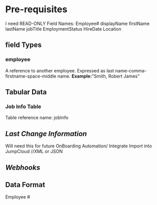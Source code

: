 
# Pre-requisites
I need READ-ONLY
Field Names:
   Employee#
   displayName
   firstName
   lastName
   jobTitle
   EmploymentStatus
   HireDate
   Location
   



## field Types
  ### employee 
   A reference to another employee. Expressed as last name-comma-firstname-space-middle name.
   **Example:**"Smith, Robert James"

## Tabular Data
  ### Job Info Table
   Table reference name: jobInfo
   


## *Last Change Information* 
   Will need this for future OnBoarding Automation/ Integrate Import into JumpCloud 
   //XML or JSON
  
## *Webhooks* 
   ## Data Format
   Employee #
 
